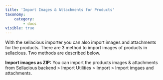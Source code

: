 ```yaml
---
title: 'Import Images & Attachments for Products'
taxonomy:
    category:
        - docs
visible: true
---
```


With the sellacious importer you can also import images and attachments for the products. There are 3 method to import images of products in sellacious. Two methods are described below. 

**Import images as ZIP:** You can import the products images & attachments from Sellacious backend > Import Utilities > Import > Import imgaes and attachments. 